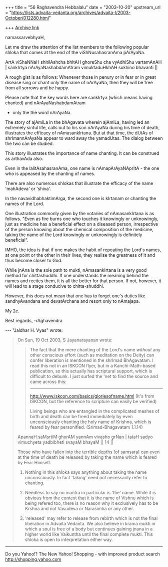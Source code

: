 +++
title = "56 Raghavendra Hebbalalu"
date = "2003-10-20"
upstream_url = "https://lists.advaita-vedanta.org/archives/advaita-l/2003-October/012280.html"

+++
[Archive link](https://lists.advaita-vedanta.org/archives/advaita-l/2003-October/012280.html)

namassarvebhyaH,

Let me draw the attention of the list members to the
following popular shloka that comes at the end of the
viShNusahasranAma pArAyaNa.

ArtA viShaNNaH shitilAshcha bhItAH ghoreShu cha
vyAdhiShu vartamAnAH | 
sankIrtya nArAyaNashabdamAtram vimuktaduHkhAH sukhino
bhavanti ||

A rough gist is as follows: Whenever those in penury
or in fear or in great disease sing or chant *only*
the name of nArAyaNa, then they will be free from all
sorrows and be happy.

Please note that the key words here are sankIrtya
(which means having chanted) and nArAyaNashabdamAtram
- only the the word nArAyaNa. 

The story of ajAmiLa in the bhAgavata wherein ajAmiLa,
having led an extremely sinful life, calls out to his
son nArAyaNa during his time of death, illustrates the
efficacy of nAmasankIrtana. But at that time, the
dUtAs of shrImannArAyaNa appear to ward away the
yamadUtas. The dialog between the two can be studied. 

This story illustrates the importance of name
chanting. It can be construed as arthavAda also. 

Even in the lalitAsahasranAma, one name is
nAmapArAyaNAprItA - the one who is appeased by the
chanting of names. 

There are also numerous shlokas that illustrate the
efficacy of the name 'mahAdeva' or 'shiva'.

In the navavidhabhaktimArga, the second one is
kIrtanam or chanting the names of the Lord. 

One illustration commonly given by the votaries of
nAmasankIrtana is as follows. "Even as fire burns one
who touches it knowingly or unknowingly, just as
medicine has a beneficial effect on a diseased person,
irrespective of the person knowing about the chemical
composition of the medicine, taking the name of the
Lord knowingly or unknowingly is definitely
beneficial". 

IMHO, the idea is that if one makes the habit of
repeating the Lord's names, at one point or the other
in their lives, they realise the greatness of it and
thus become closer to God. 

While jnAna is the sole path to mukti, nAmasankIrtana
is a very good method for chittashuddhi. If one
understands the meaning behind the names and recites
them, it is all the better for that person. If not,
however, it will lead to a stage conducive to
chitta-shuddhi. 

However, this does not mean that one has to forget
one's duties like sandhyAvandana and devatArchana and
resort only to nAmajapa. 

My 2c.

Best regards,
-rAghavendra


--- "Jaldhar H. Vyas" <jaldhar at braincells.com> wrote:
> On Sun, 19 Oct 2003, S Jayanarayanan wrote:
> 
> > The fact that the mere chanting of the Lord's name
> *without* any other
> > conscious effort (such as meditation on the Deity)
> can confer
> > liberation is mentioned in the shrImad BhAgavatam.
> I read this not in
> > an ISKCON flyer, but in a Kanchi-Math-based
> publication, so this
> > actually has scriptural support, which is
> difficult to debunk. I just
> > surfed the 'net to find the source and came across
> this:
> >
> > ----------
> > http://www.iskcon.com/basics/gloriesofname.html
> > (It's from ISKCON, but the reference to scripture
> can easily be
> > verified)
> >
> > Living beings who are entangled in the complicated
> meshes of birth and
> > death can be freed immediately by even
> unconsciously chanting the holy
> > name of Krishna, which is feared by fear
> personified.
> > (Srimad-Bhagavatam 1.1.14)
> 
> ApannaH saMsrtiM  ghorAM yannAm vivasho grNan |
> tataH sadyo vimuchyeta yadbibheti svayaM bhayaM ||
> 14 ||
> 
> Those who have fallen into the terrible depths [of
> samsara] can even at
> the time of death be released by taking the name
> which is feared by Fear
> Himself.
> 
> 1.  Nothing in this shloka says anything about
> taking the name
>    unconsciously. In fact 'taking' need not
> necessarily refer to chanting.
> 
> 2.  Needless to say no mantra in particular is 'the'
> name.  While it is
>    obvious from the context that it is the name of
> Vishnu which is being
>    refered too, there is no reason why it
> exclusively has to be Krshna and
>    not Vasudeva or Narasimha or any other.
> 
> 3. 'released' may refer to release from rebirth
> which is not the final
>    liberation in Advaita Vedanta.  We also believe
> in krama mukti in which
>    a soul is free of a body but continues gaining
> jnana in a higher world
>    like Vaikuntha until the final complete mukti. 
> This shloka is open
>    to interpretation either way.
> 


__________________________________
Do you Yahoo!?
The New Yahoo! Shopping - with improved product search
http://shopping.yahoo.com

